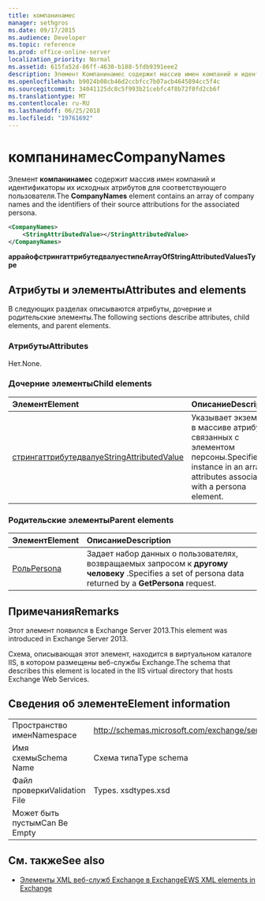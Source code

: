 ```yaml
---
title: компанинамес
manager: sethgros
ms.date: 09/17/2015
ms.audience: Developer
ms.topic: reference
ms.prod: office-online-server
localization_priority: Normal
ms.assetid: 615fa52d-86ff-4630-b188-5fdb9391eee2
description: Элемент Компанинамес содержит массив имен компаний и идентификаторы их исходных атрибутов для соответствующего пользователя.
ms.openlocfilehash: b9024b08cb46d2ccbfcc7b07acb4645894cc5f4c
ms.sourcegitcommit: 34041125dc8c5f993b21cebfc4f8b72f0fd2cb6f
ms.translationtype: MT
ms.contentlocale: ru-RU
ms.lasthandoff: 06/25/2018
ms.locfileid: "19761692"
---
```

# <a name="companynames"></a><span data-ttu-id="8a2c4-103">компанинамес</span><span class="sxs-lookup"><span data-stu-id="8a2c4-103">CompanyNames</span></span>

<span data-ttu-id="8a2c4-104">Элемент **компанинамес** содержит массив имен компаний и идентификаторы их исходных атрибутов для соответствующего пользователя.</span><span class="sxs-lookup"><span data-stu-id="8a2c4-104">The **CompanyNames** element contains an array of company names and the identifiers of their source attributions for the associated persona.</span></span> 
  
```XML
<CompanyNames>
    <StringAttributedValue></StringAttributedValue>
</CompanyNames>
```

 <span data-ttu-id="8a2c4-105">**аррайофстрингаттрибутедвалуестипе**</span><span class="sxs-lookup"><span data-stu-id="8a2c4-105">**ArrayOfStringAttributedValuesType**</span></span>
## <a name="attributes-and-elements"></a><span data-ttu-id="8a2c4-106">Атрибуты и элементы</span><span class="sxs-lookup"><span data-stu-id="8a2c4-106">Attributes and elements</span></span>

<span data-ttu-id="8a2c4-107">В следующих разделах описываются атрибуты, дочерние и родительские элементы.</span><span class="sxs-lookup"><span data-stu-id="8a2c4-107">The following sections describe attributes, child elements, and parent elements.</span></span>
  
### <a name="attributes"></a><span data-ttu-id="8a2c4-108">Атрибуты</span><span class="sxs-lookup"><span data-stu-id="8a2c4-108">Attributes</span></span>

<span data-ttu-id="8a2c4-109">Нет.</span><span class="sxs-lookup"><span data-stu-id="8a2c4-109">None.</span></span>
  
### <a name="child-elements"></a><span data-ttu-id="8a2c4-110">Дочерние элементы</span><span class="sxs-lookup"><span data-stu-id="8a2c4-110">Child elements</span></span>

|<span data-ttu-id="8a2c4-111">**Элемент**</span><span class="sxs-lookup"><span data-stu-id="8a2c4-111">**Element**</span></span>|<span data-ttu-id="8a2c4-112">**Описание**</span><span class="sxs-lookup"><span data-stu-id="8a2c4-112">**Description**</span></span>|
|:-----|:-----|
|[<span data-ttu-id="8a2c4-113">стрингаттрибутедвалуе</span><span class="sxs-lookup"><span data-stu-id="8a2c4-113">StringAttributedValue</span></span>](stringattributedvalue.md) <br/> |<span data-ttu-id="8a2c4-114">Указывает экземпляр в массиве атрибутов, связанных с элементом персоны.</span><span class="sxs-lookup"><span data-stu-id="8a2c4-114">Specifies an instance in an array of attributes associated with a persona element.</span></span>  <br/> |
   
### <a name="parent-elements"></a><span data-ttu-id="8a2c4-115">Родительские элементы</span><span class="sxs-lookup"><span data-stu-id="8a2c4-115">Parent elements</span></span>

|<span data-ttu-id="8a2c4-116">**Элемент**</span><span class="sxs-lookup"><span data-stu-id="8a2c4-116">**Element**</span></span>|<span data-ttu-id="8a2c4-117">**Описание**</span><span class="sxs-lookup"><span data-stu-id="8a2c4-117">**Description**</span></span>|
|:-----|:-----|
|[<span data-ttu-id="8a2c4-118">Роль</span><span class="sxs-lookup"><span data-stu-id="8a2c4-118">Persona</span></span>](persona.md) <br/> |<span data-ttu-id="8a2c4-119">Задает набор данных о пользователях, возвращаемых запросом к **другому человеку** .</span><span class="sxs-lookup"><span data-stu-id="8a2c4-119">Specifies a set of persona data returned by a **GetPersona** request.</span></span>  <br/> |
   
## <a name="remarks"></a><span data-ttu-id="8a2c4-120">Примечания</span><span class="sxs-lookup"><span data-stu-id="8a2c4-120">Remarks</span></span>

<span data-ttu-id="8a2c4-121">Этот элемент появился в Exchange Server 2013.</span><span class="sxs-lookup"><span data-stu-id="8a2c4-121">This element was introduced in Exchange Server 2013.</span></span>
  
<span data-ttu-id="8a2c4-122">Схема, описывающая этот элемент, находится в виртуальном каталоге IIS, в котором размещены веб-службы Exchange.</span><span class="sxs-lookup"><span data-stu-id="8a2c4-122">The schema that describes this element is located in the IIS virtual directory that hosts Exchange Web Services.</span></span>
  
## <a name="element-information"></a><span data-ttu-id="8a2c4-123">Сведения об элементе</span><span class="sxs-lookup"><span data-stu-id="8a2c4-123">Element information</span></span>

|||
|:-----|:-----|
|<span data-ttu-id="8a2c4-124">Пространство имен</span><span class="sxs-lookup"><span data-stu-id="8a2c4-124">Namespace</span></span>  <br/> |http://schemas.microsoft.com/exchange/services/2006/types  <br/> |
|<span data-ttu-id="8a2c4-125">Имя схемы</span><span class="sxs-lookup"><span data-stu-id="8a2c4-125">Schema Name</span></span>  <br/> |<span data-ttu-id="8a2c4-126">Схема типа</span><span class="sxs-lookup"><span data-stu-id="8a2c4-126">Type schema</span></span>  <br/> |
|<span data-ttu-id="8a2c4-127">Файл проверки</span><span class="sxs-lookup"><span data-stu-id="8a2c4-127">Validation File</span></span>  <br/> |<span data-ttu-id="8a2c4-128">Types. xsd</span><span class="sxs-lookup"><span data-stu-id="8a2c4-128">types.xsd</span></span>  <br/> |
|<span data-ttu-id="8a2c4-129">Может быть пустым</span><span class="sxs-lookup"><span data-stu-id="8a2c4-129">Can Be Empty</span></span>  <br/> ||
   
## <a name="see-also"></a><span data-ttu-id="8a2c4-130">См. также</span><span class="sxs-lookup"><span data-stu-id="8a2c4-130">See also</span></span>



- [<span data-ttu-id="8a2c4-131">Элементы XML веб-служб Exchange в Exchange</span><span class="sxs-lookup"><span data-stu-id="8a2c4-131">EWS XML elements in Exchange</span></span>](ews-xml-elements-in-exchange.md)

